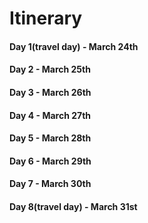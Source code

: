 # Itinerary
#### Day 1(travel day) - March 24th

#### Day 2 - March 25th

#### Day 3 - March 26th

#### Day 4 - March 27th

#### Day 5 - March 28th

#### Day 6 - March 29th

#### Day 7 - March 30th

#### Day 8(travel day) - March 31st
